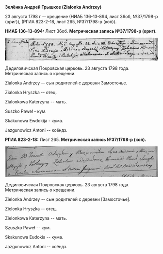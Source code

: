 **Зелёнка Андрей Грышков (Zialonka Andrzey)**

23 августа 1798 г -- крещение (НИАБ 136-13-894, лист 36об, №37/1798-р
(ориг)), (РГИА 823-2-18, лист 265, №37/1798-р (коп)).

**НИАБ 136-13-894:** Лист 36об. **Метрическая запись №37/1798-р
(ориг).**

![](./media/ac11060404fe49b947c3a9d80a14ffa66afbedf9.png)

Дедиловичская Покровская церковь. 23 августа 1798 года. Метрическая
запись о крещении.

Zialonka Andrzey -- сын родителей с деревни Замосточье.

Zialonka Hryszka -- отец.

Zialonkowa Katerzyna -- мать.

Suszko Paweł - кум.

Skakunowa Ewdokija - кума.

Jazgunowicz Antoni -- ксёндз.

**РГИА 823-2-18:** Лист 265. **Метрическая запись №37/1798-р (коп).**

![](./media/4dc0a4dbc4c5246c20cfb322665f179569f9ed8a.png)

Дедиловичская Покровская церковь. 23 августа 1798 года. Метрическая
запись о крещении.

Zielonka Andrzey -- сын родителей с деревни \[Замосточье\].

Zielonka Hryszka -- отец.

Zielonkowa Katerzyna -- мать.

Szuszko Paweł -- кум.

Skakunowa Eudokia -- кума.

Jazgunowicz Antoni -- ксёндз.
